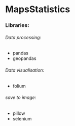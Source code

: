 # MapsStatistics

### Libraries:
###### Data processing:
- pandas
- geopandas

###### Data visualisation:
- folium

###### save to image:
- pillow
- selenium
